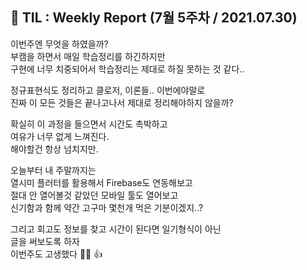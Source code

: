 ## 🚀 TIL : Weekly Report (7월 5주차 / 2021.07.30)

이번주엔 무엇을 하였을까?  
부캠을 하면서 매일 학습정리를 하긴하지만  
구현에 너무 치중되어서 학습정리는 제대로 하질 못하는 것 같다..  

정규표현식도 정리하고 클로저, 이론들.. 이번에야말로  
진짜 이 모든 것들은 끝나고나서 제대로 정리해야하지 않을까?  

확실히 이 과정을 들으면서 시간도 촉박하고  
여유가 너무 없게 느껴진다.  
해야할건 항상 넘치지만.  

오늘부터 내 주말까지는  
열시미 플러터를 활용해서 Firebase도 연동해보고  
절대 안 열어볼것 같았던 모바일 툴도 열어보고  
신기함과 함께 약간 고구마 몇천개 먹은 기분이겠지..?  

그리고 회고도 정보를 찾고 시간이 된다면 일기형식이 아닌  
글을 써보도록 하자  
이번주도 고생했다 🥕🥕 👍